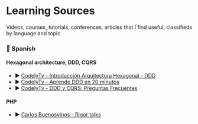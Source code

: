 # Learning Sources
Videos, courses, tutorials, conferences, articles that I find useful, classifieds by language and topic


### :speech_balloon: Spanish

#### Hexagonal architecture, DDD, CQRS

* :arrow_forward: [CodelyTv - Introducción Arquitectura Hexagonal - DDD](https://www.youtube.com/watch?v=GZ9ic9QSO5U)
* :arrow_forward: [CodelyTv - Aprende DDD en 20 minutos](https://www.youtube.com/watch?v=dH5aSQLXtKg)
* :arrow_forward: [CodelyTv - DDD y CQRS: Preguntas Frecuentes](https://www.youtube.com/watch?v=auEhX4WfCRA)



#### PHP

* :arrow_forward: [Carlos Buenosvinos - Rigor talks](https://www.youtube.com/playlist?list=PLfgj7DYkKH3Cd8bdu5SIHGYXh_bPV2idP)

